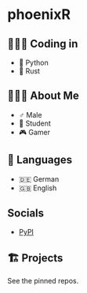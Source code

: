 phoenixR
========

👨🏽‍💻 Coding in
------------

* 🐍 Python
* 🦀 Rust


🙋🏽‍♂️ About Me
-----------

* ♂️ Male
* 🎒 Student
* 🎮 Gamer


💬 Languages
------------

* 🇩🇪 German
* 🇬🇧 English

Socials
-------
* [PyPI](https://pypi.org/user/phoenixR)


🏗️ Projects
----------

See the pinned repos.
